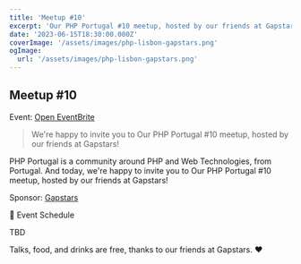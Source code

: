 ```yaml
---
title: 'Meetup #10'
excerpt: 'Our PHP Portugal #10 meetup, hosted by our friends at Gapstars!'
date: '2023-06-15T18:30:00.000Z'
coverImage: '/assets/images/php-lisbon-gapstars.png'
ogImage:
  url: '/assets/images/php-lisbon-gapstars.png'
---
```


## Meetup #10

Event: [Open EventBrite](https://php.eventbrite.pt)

> We're happy to invite you to Our PHP Portugal #10 meetup, hosted by our friends at Gapstars!

PHP Portugal is a community around PHP and Web Technologies, from Portugal. And today, we're happy to invite you to Our PHP Portugal #10 meetup, hosted by our friends at Gapstars!

Sponsor: [Gapstars](https://gapstars.net)

📆 Event Schedule

  TBD

Talks, food, and drinks are free, thanks to our friends at Gapstars. ❤️
